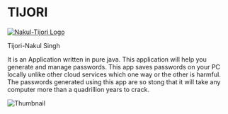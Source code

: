 # TIJORI

<a href="https://imgur.com/58hlGgN"><img src="https://i.imgur.com/58hlGgN.png" title="Nakul-Tijori Logo" /></a>

<p>Tijori-Nakul Singh</p>

<p>It is an Application written in pure java. This application will help you generate and manage passwords. This app saves passwords on your PC locally unlike other cloud services which one way or the other is harmful. The passwords generated using this app are so stong that it will take any computer more than a quadrillion years to crack.</p>

<img src="https://i.imgur.com/8CiJOrS.png" alt="Thumbnail">
